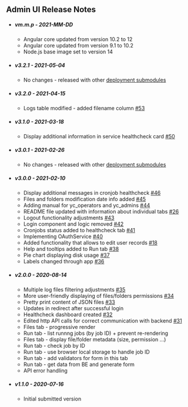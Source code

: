 ## Admin UI Release Notes

* ##### vm.m.p - 2021-MM-DD

  * Angular core updated from version 10.2 to 12
  * Angular core updated from version 9.1 to 10.2
  * Node.js base image set to version 14

* ##### v3.2.1 - 2021-05-04

  * No changes - released with other [deployment submodules](https://github.com/YangCatalog/deployment)

* ##### v3.2.0 - 2021-04-15

  * Logs table modified - added filename column [#53](https://github.com/YangCatalog/admin_ui/issues/53)

* ##### v3.1.0 - 2021-03-18

  * Display additional information in service healthcheck card [#50](https://github.com/YangCatalog/admin_ui/issues/50)

* ##### v3.0.1 - 2021-02-26

  * No changes - released with other [deployment submodules](https://github.com/YangCatalog/deployment)

* ##### v3.0.0 - 2021-02-10

  * Display additional messages in cronjob healthcheck [#46](https://github.com/YangCatalog/admin_ui/issues/46)
  * Files and folders modification date info added [#45](https://github.com/YangCatalog/admin_ui/issues/45)
  * Adding manual for yc_operators and yc_admins [#44](https://github.com/YangCatalog/admin_ui/issues/44)
  * README file updated with information about individual tabs [#26](https://github.com/YangCatalog/admin_ui/issues/26)
  * Logout functionality adjustments [#43](https://github.com/YangCatalog/admin_ui/issues/43)
  * Login component and logic removed [#42](https://github.com/YangCatalog/admin_ui/issues/42)
  * Cronjobs status added to healthcheck tab [#41](https://github.com/YangCatalog/admin_ui/issues/41)
  * Implementing OAuthService [#40](https://github.com/YangCatalog/admin_ui/issues/40)
  * Added functionality that allows to edit user records [#18](https://github.com/YangCatalog/admin_ui/issues/18)
  * Help and tooltips added to Run tab [#38](https://github.com/YangCatalog/admin_ui/issues/38)
  * Pie chart displaying disk usage [#37](https://github.com/YangCatalog/admin_ui/issues/37)
  * Labels changed through app [#36](https://github.com/YangCatalog/admin_ui/issues/36)

* ##### v2.0.0 - 2020-08-14

  * Multiple log files filtering adjustments [#35](https://github.com/YangCatalog/admin_ui/issues/35)
  * More user-friendly displaying of files/folders permissions [#34](https://github.com/YangCatalog/admin_ui/issues/34)
  * Pretty print content of JSON files [#33](https://github.com/YangCatalog/admin_ui/issues/33)
  * Updates in redirect after successful login
  * Healthcheck dashboard created [#32](https://github.com/YangCatalog/admin_ui/issues/32)
  * Edited http API calls for correct communication with backend [#31](https://github.com/YangCatalog/admin_ui/issues/31)
  * Files tab - progressive render
  * Run tab - list runnng jobs (by job ID) + prevent re-rendering
  * Files tab - display file/folder metadata (size, permission ...)
  * Run tab - check job by ID
  * Run tab - use browser local storage to handle job ID
  * Run tab - add validators for form in this tab
  * Run tab - get data from BE and generate form
  * API error handling

* ##### v1.1.0 - 2020-07-16

  * Initial submitted version

